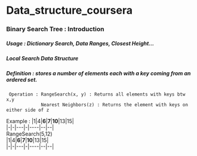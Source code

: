 # Data_structure_coursera
### Binary Search Tree : Introduction 
##### Usage : Dictionary Search, Data Ranges, Closest Height...
##### Local Search Data Structure  
##### Definition : stores a number of elements each with a key coming from an ordered set. 
     Operation : RangeSearch(x, y) : Returns all elements with keys btw x,y
                 Nearest Neighbors(z) : Returns the element with keys on either side of z
Example : 
|1|4|**6**|**7**|**10**|13|15|  
|-|-|---|-|----|--|--|  
RangeSearch(5,12)  
|1|4|**6**|**7**|**10**|13|15|  
|-|-|---|-|----|--|--|
